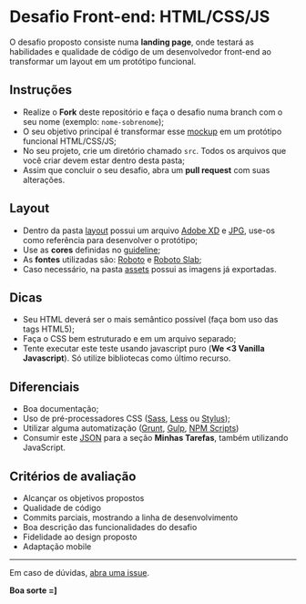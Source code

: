 # Desafio Front-end: HTML/CSS/JS

O desafio proposto consiste numa **landing page**, onde testará as habilidades e qualidade de código de um desenvolvedor front-end ao transformar um layout em um protótipo funcional. 

## Instruções

- Realize o **Fork** deste repositório e faça o desafio numa branch com o seu nome (exemplo: `nome-sobrenome`);
- O seu objetivo principal é transformar esse [mockup](./layout/preview.jpg) em um protótipo funcional HTML/CSS/JS;
- No seu projeto, crie um diretório chamado `src`. Todos os arquivos que você criar devem estar dentro desta pasta;
- Assim que concluir o seu desafio, abra um **pull request** com suas alterações.

## Layout

- Dentro da pasta [layout](./layout) possui um arquivo [Adobe XD](./layout/layout.xd) e [JPG](./layout/preview.jpg), use-os como referência para desenvolver o protótipo;
- Use as **cores** definidas no [guideline](./layout/guideline.jpg);
- As **fontes** utilizadas são: [Roboto](https://www.google.com/fonts/specimen/Roboto) e [Roboto Slab](https://www.google.com/fonts/specimen/Roboto+Slab);
- Caso necessário, na pasta [assets](./assets) possui as imagens já exportadas.

## Dicas

- Seu HTML deverá ser o mais semântico possível (faça bom uso das tags HTML5);
- Faça o CSS bem estruturado e em um arquivo separado;
- Tente executar este teste usando javascript puro (**We <3 Vanilla Javascript**). Só utilize bibliotecas como último recurso.

## Diferenciais

- Boa documentação;
- Uso de pré-processadores CSS ([Sass](http://sass-lang.com), [Less](http://lesscss.org) ou [Stylus](http://stylus-lang.com));
- Utilizar alguma automatização ([Grunt](http://gruntjs.com), [Gulp](http://gulpjs.com), [NPM Scripts](https://docs.npmjs.com/misc/scripts))
- Consumir este [JSON](./assets/tasks.json) para a seção **Minhas Tarefas**, também utilizando JavaScript.

## Critérios de avaliação

- Alcançar os objetivos propostos
- Qualidade de código
- Commits parciais, mostrando a linha de desenvolvimento
- Boa descrição das funcionalidades do desafio
- Fidelidade ao design proposto
- Adaptação mobile

---

Em caso de dúvidas, [abra uma issue](https://github.com/republica-interativa/desafio-front-end/issues).

**Boa sorte =]**